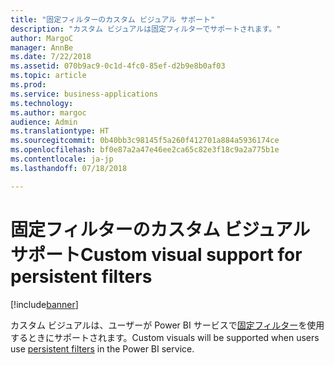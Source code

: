 ```yaml
---
title: "固定フィルターのカスタム ビジュアル サポート"
description: "カスタム ビジュアルは固定フィルターでサポートされます。"
author: MargoC
manager: AnnBe
ms.date: 7/22/2018
ms.assetid: 070b9ac9-0c1d-4fc0-85ef-d2b9e8b0af03
ms.topic: article
ms.prod: 
ms.service: business-applications
ms.technology: 
ms.author: margoc
audience: Admin
ms.translationtype: HT
ms.sourcegitcommit: 0b40bb3c98145f5a260f412701a884a5936174ce
ms.openlocfilehash: bf0e87a2a47e46ee2ca65c82e3f18c9a2a775b1e
ms.contentlocale: ja-jp
ms.lasthandoff: 07/18/2018

---
```

# <a name="custom-visual-support-for-persistent-filters"></a><span data-ttu-id="8e42d-103">固定フィルターのカスタム ビジュアル サポート</span><span class="sxs-lookup"><span data-stu-id="8e42d-103">Custom visual support for persistent filters</span></span>

[!include[banner](../../../includes/banner.md)]

<span data-ttu-id="8e42d-104">カスタム ビジュアルは、ユーザーが Power BI サービスで[固定フィルター](https://powerbi.microsoft.com/en-us/blog/announcing-persistent-filters-in-the-service/)を使用するときにサポートされます。</span><span class="sxs-lookup"><span data-stu-id="8e42d-104">Custom visuals will be supported when users use [persistent filters](https://powerbi.microsoft.com/en-us/blog/announcing-persistent-filters-in-the-service/) in the Power BI service.</span></span>

